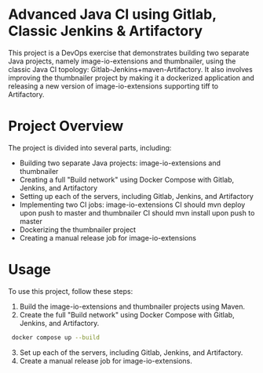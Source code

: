 # Advanced Java CI using Gitlab, Classic Jenkins & Artifactory
This project is a DevOps exercise that demonstrates building two separate Java projects, namely image-io-extensions and thumbnailer, using the classic Java CI topology: Gitlab-Jenkins+maven-Artifactory. It also involves improving the thumbnailer project by making it a dockerized application and releasing a new version of image-io-extensions supporting tiff to Artifactory.

# Project Overview
The project is divided into several parts, including:

- Building two separate Java projects: image-io-extensions and thumbnailer
- Creating a full "Build network" using Docker Compose with Gitlab, Jenkins, and Artifactory
- Setting up each of the servers, including Gitlab, Jenkins, and Artifactory
- Implementing two CI jobs: image-io-extensions CI should mvn deploy upon push to master and thumbnailer CI should mvn install upon push to master
- Dockerizing the thumbnailer project
- Creating a manual release job for image-io-extensions

# Usage
To use this project, follow these steps:

1. Build the image-io-extensions and thumbnailer projects using Maven.
2. Create the full "Build network" using Docker Compose with Gitlab, Jenkins, and Artifactory.
```bash
 docker compose up --build
 ```
3. Set up each of the servers, including Gitlab, Jenkins, and Artifactory.
4. Create a manual release job for image-io-extensions.
